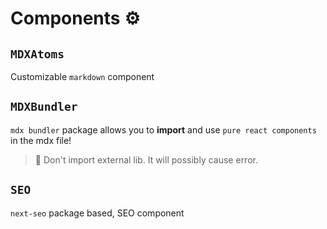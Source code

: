 # Components ⚙️

## **`MDXAtoms`**

Customizable `markdown` component

## **`MDXBundler`**

`mdx bundler` package allows you to **import** and use `pure react components` in the mdx file!

> 🚫 Don't import external lib. It will possibly cause error.

## **`SEO`**

`next-seo` package based, SEO component
